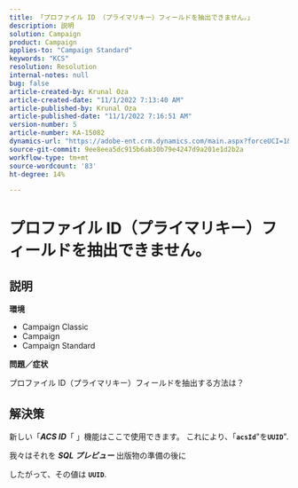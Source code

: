```yaml
---
title: 「プロファイル ID （プライマリキー）フィールドを抽出できません。」
description: 説明
solution: Campaign
product: Campaign
applies-to: "Campaign Standard"
keywords: "KCS"
resolution: Resolution
internal-notes: null
bug: false
article-created-by: Krunal Oza
article-created-date: "11/1/2022 7:13:40 AM"
article-published-by: Krunal Oza
article-published-date: "11/1/2022 7:16:51 AM"
version-number: 5
article-number: KA-15082
dynamics-url: "https://adobe-ent.crm.dynamics.com/main.aspx?forceUCI=1&pagetype=entityrecord&etn=knowledgearticle&id=a57b73b5-b459-ed11-9561-6045bd0067ea"
source-git-commit: 9ee8eea5dc915b6ab30b79e4247d9a201e1d2b2a
workflow-type: tm+mt
source-wordcount: '83'
ht-degree: 14%

---
```


# プロファイル ID（プライマリキー）フィールドを抽出できません。

## 説明

<b>環境</b>


- Campaign Classic
- Campaign
- Campaign Standard



<b>問題／症状</b>


プロファイル ID（プライマリキー）フィールドを抽出する方法は？


## 解決策


新しい「<b>*ACS ID</b>*「 」機能はここで使用できます。 これにより、「<b>`acsId`</b>&quot;を<b>`UUID`</b>&quot;.

我々はそれを <b>*SQL プレビュー</b>* 出版物の準備の後に

したがって、その値は <b>`UUID`</b>.

